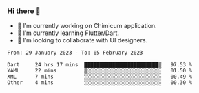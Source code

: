 ### Hi there 👋

<!--
**devcat37/devcat37** is a ✨ _special_ ✨ repository because its `README.md` (this file) appears on your GitHub profile.-->


- 🔭 I’m currently working on Chimicum application.
- 🌱 I’m currently learning Flutter/Dart.
- 👯 I’m looking to collaborate with UI designers.
<!-- - 🤔 I’m looking for help with ... -->

<!--START_SECTION:waka-->

```text
From: 29 January 2023 - To: 05 February 2023

Dart     24 hrs 17 mins  ████████████████████████▒   97.53 %
YAML     22 mins         ▒░░░░░░░░░░░░░░░░░░░░░░░░   01.50 %
XML      7 mins          ░░░░░░░░░░░░░░░░░░░░░░░░░   00.49 %
Other    4 mins          ░░░░░░░░░░░░░░░░░░░░░░░░░   00.30 %
```

<!--END_SECTION:waka-->
